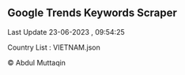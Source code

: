 

## Google Trends Keywords Scraper 
 
Last Update 23-06-2023 , 09:54:25

Country List :
VIETNAM.json



© Abdul Muttaqin 
